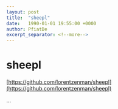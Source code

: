 ```yaml
---
layout: post
title:  "sheepl"
date:   1990-01-01 19:55:00 +0000
author: PfiatDe
excerpt_separator: <!--more-->
---
```


# sheepl

[https://github.com/lorentzenman/sheepl](https://github.com/lorentzenman/sheepl)

...
<!--more-->
